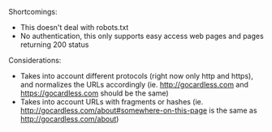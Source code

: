 Shortcomings:
- This doesn't deal with robots.txt
- No authentication, this only supports easy access web pages and pages returning 200 status

Considerations:
- Takes into account different protocols (right now only http and https), and normalizes the URLs accordingly (ie. http://gocardless.com and https://gocardless.com should be the same)
- Takes into account URLs with fragments or hashes (ie. http://gocardless.com/about#somewhere-on-this-page is the same as http://gocardless.com/about)
